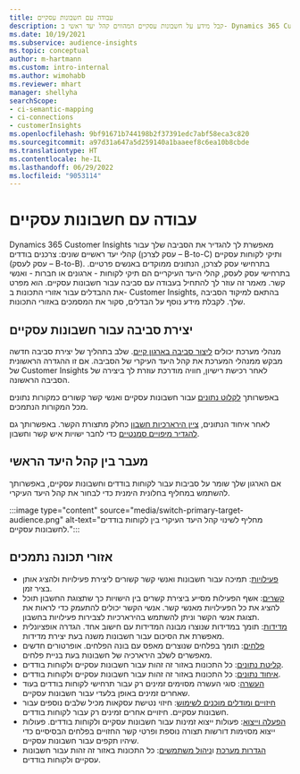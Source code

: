 ```yaml
---
title: עבודה עם חשבונות עסקיים
description: קבל מידע על חשבונות עסקיים המהווים קהל יעד ראשי ב- Dynamics 365 Customer Insights.
ms.date: 10/19/2021
ms.subservice: audience-insights
ms.topic: conceptual
author: m-hartmann
ms.custom: intro-internal
ms.author: wimohabb
ms.reviewer: mhart
manager: shellyha
searchScope:
- ci-semantic-mapping
- ci-connections
- customerInsights
ms.openlocfilehash: 9bf91671b744198b2f37391edc7abf58eca3c820
ms.sourcegitcommit: a97d31a647a5d259140a1baaeef8c6ea10b8cbde
ms.translationtype: HT
ms.contentlocale: he-IL
ms.lasthandoff: 06/29/2022
ms.locfileid: "9053114"
---
```

# <a name="work-with-business-accounts"></a>עבודה עם חשבונות עסקיים

Dynamics 365 Customer Insights מאפשרת לך להגדיר את הסביבה שלך עבור קהלי יעד ראשיים שונים: צרכנים בודדים (עסק לצרכן – B-to-C) ותיקי לקוחות עסקיים (עסק לעסק – B-to-B). בתרחישי עסק לצרכן, הנתונים ממוקדים באנשים פרטיים. בתרחישי עסק לעסק, קהלי היעד העיקריים הם תיקי לקוחות - ארגונים או חברות - ואנשי קשר. מאמר זה עוזר לך להתחיל בעבודה עם סביבה עבור חשבונות עסקיים. הוא מפרט את ההבדלים עבור אזורי התכונות ב- Customer Insights, בהתאם למיקוד הסביבה שלך. לקבלת מידע נוסף על הבדלים, סקור את המסמכים באזורי התכונות. 

## <a name="create-an-environment-for-business-accounts"></a>יצירת סביבה עבור חשבונות עסקיים

מנהלי מערכת יכולים [ליצור סביבה בארגון קיים](create-environment.md). שלב בתהליך של יצירת סביבה חדשה מבקש ממנהלי המערכת את קהל היעד העיקרי של הסביבה. אם זו ההגדרה הראשונית של Customer Insights לאחר רכישת רישיון, חוויה מודרכת עוזרת לך ביצירה של הסביבה הראשונה.

באפשרותך [לקלוט נתונים](data-sources.md) עבור חשבונות עסקיים ואנשי קשר קשורים כמקורות נתונים מכל המקורות הנתמכים.

לאחר איחוד הנתונים, [ציין הירארכיות חשבון](relationships.md#set-up-account-hierarchies) כחלק מתצורת הקשר. באפשרותך גם [להגדיר מיפויים סמנטיים](semantic-mappings.md) כדי לחבר ישויות איש קשר וחשבון. 

## <a name="switch-between-primary-target-audience"></a>מעבר בין קהל היעד הראשי

אם הארגון שלך שומר על סביבות עבור לקוחות בודדים וחשבונות עסקיים, באפשרותך להשתמש במחליף בחלונית הימנית כדי לבחור את קהל היעד העיקרי.

:::image type="content" source="media/switch-primary-target-audience.png" alt-text="מחליף לשינוי קהל היעד העיקרי בין לקוחות בודדים לחשבונות עסקיים.":::

## <a name="supported-feature-areas"></a>אזורי תכונה נתמכים

- [פעילויות](activities.md): תמיכה עבור חשבונות ואנשי קשר קשורים ליצירת פעילויות ולהציג אותן בציר זמן.
- [קשרים](relationships.md): אשף הפעילות מסייע ביצירת קשרים בין הישויות כך שתצוגת החשבון תוכל להציג את כל הפעילויות מאנשי קשר. אנשי הקשר יכולים להתעמק כדי לראות את תצוגת אנשי הקשר וניתן להשתמש בהירארכיות לצבירות פעילויות בחשבון.
- [מדידות](measures.md): תומך במדידות שנוצרו מבונה המדידות עם חישוב אחד. הגדרה אופציונלית מאפשרת את הסיכום עבור חשבונות משנה בעת יצירת מדידות.
- [פלחים](segments.md): תומך בפלחים שנוצרים מאפס עם בונה הפלחים. אופרטורים חדשים מאפשרים לשלב הירארכיה של חשבונות בעת בניית פלחים.
- [קליטת נתונים](data-sources.md): כל התכונות באזור זה זהות עבור חשבונות עסקיים ולקוחות בודדים.
- [איחוד נתונים](data-unification.md): כל התכונות באזור זה זהות עבור חשבונות עסקיים ולקוחות בודדים.
- [העשרה](enrichment-hub.md): סוגי העשרה מסוימים זמינים רק עבור תרחישי לקוחות בודדים בעוד שאחרים זמינים באופן בלעדי עבור חשבונות עסקיים.
- [חיזויים ומודלים מוכנים לשימוש](predictions-overview.md): חיזוי נטישת עסקאות מכיל שלבים נוספים עבור חשבונות עסקיים. חיזויים אחרים זמינים רק עבור לקוחות בודדים.
- [הפעלה וייצוא](export-destinations.md): פעולות ייצוא זמינות עבור חשבונות עסקיים ולקוחות בודדים. פעולות ייצוא מסוימות דורשות תצורה נוספת ופרטי קשר החזויים בפלחים הבסיסיים כדי שיהיו תקפים עבור חשבונות עסקיים.
- [הגדרות מערכת](system.md) ו[ניהול משתמשים](permissions.md): כל התכונות באזור זה זהות עבור חשבונות עסקיים ולקוחות בודדים.

